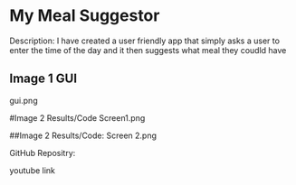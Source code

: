 # My Meal Suggestor
Description:
I have created a user friendly app that simply asks a user to enter the time of the day and it then suggests what meal they coudld have
## Image 1 GUI
gui.png

#Image 2 Results/Code
Screen1.png


##Image 2 Results/Code:
Screen 2.png


GitHub Repositry:


youtube link 
